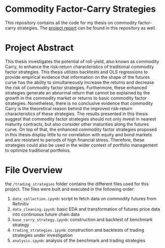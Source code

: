 # Commodity Factor-Carry Strategies

This repository contains all the code for my thesis on commodity factor-carry strategies. The [project report](project_report.pdf) can be found in this repository as well.

# Project Abstract

This thesis investigates the potential of roll-yield, also known as commodity Carry, to enhance the risk-return characteristics of traditional commodity factor strategies. This thesis utilizes backtests and OLS regressions to provide empirical evidence that information on the shape of the futures curve has the ability to simultaneously increase the returns and decrease the risk of commodity factor strategies. Furthermore, these enhanced strategies generate an abnormal return that cannot be explained by the growth in the commodity market or returns to basic commodity factor strategies. Nonetheless, there is no conclusive evidence that commodity Carry is the theoretical reason behind the improved risk-return characteristics of these strategies. The results presented in this thesis suggest that commodity factor strategies should not only invest in nearest maturity contracts, but also consider other maturities along the futures curve. On top of that, the enhanced commodity factor strategies proposed in this thesis display little to no correlation with equity and bond markets and are resistant to periods of high financial stress. Therefore, these strategies could also be used in the wider context of portfolio management to optimize traditional portfolios.

# File Overview

the `/trading_strategies` folder contains the different files used for this project. The files were built and executed in the following order:

1. `data_collection.ipynb`: script to fetch data on commodity futures from Refinitiv
2. `data_cleaning.ipynb`: basic EDA and transformation of futures price data into continuous future chain data
3. `base_carry_strategy.ipynb`: construction and backtest of benchmark strategy
4. `trading_strategies.ipynb`: construction and backtests of trading strategies under investigation
5. `analysis.ipynb`: analysis of the benchmark and trading strategies
